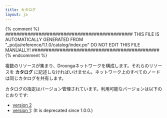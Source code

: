 ```yaml
---
title: カタログ
layout: ja
---
```


{% comment %}
##############################################
  THIS FILE IS AUTOMATICALLY GENERATED FROM
  "_po/ja/reference/1.1.0/catalog/index.po"
  DO NOT EDIT THIS FILE MANUALLY!
##############################################
{% endcomment %}


複数のリソースが集まり、Droongaネットワークを構成します。それらのリソースを **カタログ** に記述しなければいけません。ネットワーク上のすべてのノードは同じカタログを共有します。

カタログの指定はバージョン管理されています。利用可能なバージョンは以下のとおりです:

 * [version 2](version2/)
 * [version 1](version1/): (It is deprecated since 1.0.0.)
